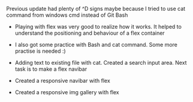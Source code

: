 Previous update had plenty of ^D signs maybe because I tried to use cat command from windows cmd instead of Git Bash

- Playing with flex was very good to realize how it works. It helped to understand the positioning and behaviour of a flex container
- I also got some practice with Bash and cat command. Some more practise is needed :)
  
- Adding text to existing file with cat. Created a search input area. Next task is to make a flex navibar
- Created a responsive navibar with flex
- Created a responsive img gallery with flex
